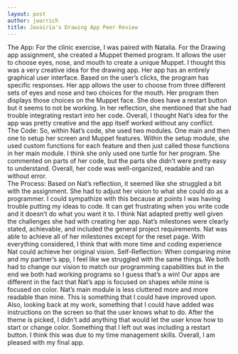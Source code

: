 ```yaml
---
layout: post
author: jwarrich
title: Javairia's Drawing App Peer Review
---
```


The App:
	For the clinic exercise, I was paired with Natalia. For the Drawing app assignment, she created a Muppet themed program. It allows the user to choose eyes, nose, and mouth to create a unique Muppet. I thought this was a very creative idea for the drawing app. Her app has an entirely graphical user interface. Based on the user’s clicks, the program has specific responses. Her app allows the user to choose from three different sets of eyes and nose and two choices for the mouth. Her program then displays those choices on the Muppet face. She does have a restart button but it seems to not be working. In her reflection, she mentioned that she had trouble integrating restart into her code. Overall, I thought Nat’s idea for the app was pretty creative and the app itself worked without any conflict.  
The Code:
	So, within Nat’s code, she used two modules. One main and then one to setup her screen and Muppet features.  Within the setup module, she used custom functions for each feature and then just called those functions in her main module. I think she only used one turtle for her program. She commented on parts of her code, but the parts she didn’t were pretty easy to understand. Overall, her code was well-organized, readable and ran without error.  
The Process:
	Based on Nat’s reflection, it seemed like she struggled a bit with the assignment. She had to adjust her vision to what she could do as a programmer. I could sympathize with this because at points I was having trouble putting my ideas to code. It can get frustrating when you write code and it doesn’t do what you want it to. I think Nat adapted pretty well given the challenges she had with creating her app. Nat’s milestones were clearly stated, achievable, and included the general project requirements. Nat was able to achieve all of her milestones except for the reset page. With everything considered, I think that with more time and coding experience Nat could achieve her original vision. 
Self-Reflection:
	When comparing mine and my partner’s app, I feel like we struggled with the same things. We both had to change our vision to match our programming capabilities but in the end we both had working programs so I guess that’s a win! Our apps are different in the fact that Nat’s app is focused on shapes while mine is focused on color. Nat’s main module is less cluttered more and more readable than mine. This is something that I could have improved upon. Also, looking back at my work, something that I could have added was instructions on the screen so that the user knows what to do. After the theme is picked, I didn’t add anything that would let the user know how to start or change color. Something that I left out was including a restart button. I think this was due to my time management skills. Overall, I am pleased with my final app.

